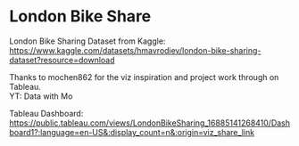 # London Bike Share
London Bike Sharing  Dataset from Kaggle: <br />
https://www.kaggle.com/datasets/hmavrodiev/london-bike-sharing-dataset?resource=download  <br />

Thanks to mochen862 for the viz inspiration and project work through on Tableau. <br />
YT: Data with Mo

Tableau Dashboard: https://public.tableau.com/views/LondonBikeSharing_16885141268410/Dashboard1?:language=en-US&:display_count=n&:origin=viz_share_link
